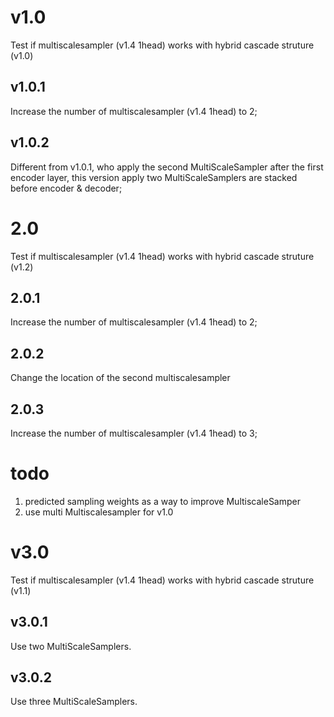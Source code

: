 # v1.0
Test if multiscalesampler (v1.4 1head) works with hybrid cascade struture (v1.0)

## v1.0.1
Increase the number of multiscalesampler (v1.4 1head) to 2;

## v1.0.2
Different from v1.0.1, who apply the second MultiScaleSampler after the first encoder layer, this version apply two MultiScaleSamplers are stacked before encoder & decoder;


# 2.0
Test if multiscalesampler (v1.4 1head) works with hybrid cascade struture (v1.2)

## 2.0.1
Increase the number of multiscalesampler (v1.4 1head) to 2;

## 2.0.2
Change the location of the second multiscalesampler

## 2.0.3
Increase the number of multiscalesampler (v1.4 1head) to 3;

# todo

1. predicted sampling weights as a way to improve MultiscaleSamper
2. use multi Multiscalesampler for v1.0




# v3.0
Test if multiscalesampler (v1.4 1head) works with hybrid cascade struture (v1.1)

## v3.0.1
Use two MultiScaleSamplers.

## v3.0.2
Use three MultiScaleSamplers.